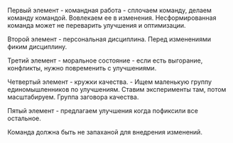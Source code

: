 Первый элемент - командная работа - сплочаем команду, делаем команду командой. Вовлекаем ее в изменения. Несформированная команда может не переварить улучшения и оптимизации.

Второй элемент - персональная дисциплина. Перед изменениями фиким дисциплину.

Третий элемент - моральное состояние - если есть выгорание, конфликты, нужно повременить с улучшениями.

Четвертый элемент - кружки качества. - Ищем маленькую группу единомышленников по улучшениям. Ставим эксперименты там, потом масштабируем. Группа заговора качества. 

Пятый элемент - предлагаем улучшения когда пофиксили все остальное.

Команда должна быть не запаханой для внедрения изменений.